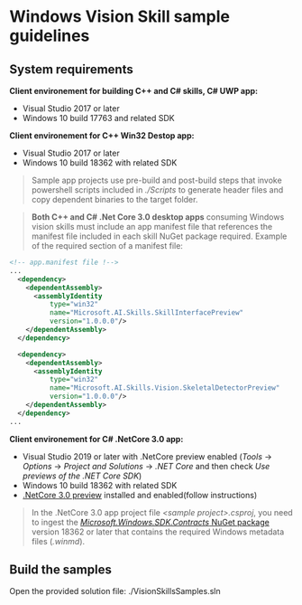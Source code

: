 ﻿# Windows Vision Skill sample guidelines

## System requirements

**Client environement for building C++ and C# skills, C# UWP app:**
- Visual Studio 2017 or later
- Windows 10 build 17763 and related SDK

**Client environement for C++ Win32 Destop app:** 
- Visual Studio 2017 or later
- Windows 10 build 18362 with related SDK
> Sample app projects use pre-build and post-build steps that invoke powershell scripts included in *./Scripts* to generate header files and copy dependent binaries to the target folder.

> **Both C++ and C# .Net Core 3.0 desktop apps** consuming Windows vision skills must include an app manifest file that references the manifest file included in each skill NuGet package required. Example of the required section of a manifest file:
```xml
<!-- app.manifest file !-->
...
  <dependency>
    <dependentAssembly>
      <assemblyIdentity
          type="win32"
          name="Microsoft.AI.Skills.SkillInterfacePreview"
          version="1.0.0.0"/>
    </dependentAssembly>
  </dependency>

  <dependency>
    <dependentAssembly>
      <assemblyIdentity
          type="win32"
          name="Microsoft.AI.Skills.Vision.SkeletalDetectorPreview"
          version="1.0.0.0"/>
    </dependentAssembly>
  </dependency>
...
```

**Client environement for C# .NetCore 3.0 app:** 
- Visual Studio 2019 or later with .NetCore preview enabled (*Tools* → *Options* → *Project and Solutions* → *.NET Core* and then check *Use previews of the .NET Core SDK*)
- Windows 10 build 18362 with related SDK
- [.NetCore 3.0 preview](https://dotnet.microsoft.com/download/dotnet-core/3.0) installed and enabled(follow instructions)

> In the .NetCore 3.0 app project file *\<sample project>.csproj*, you need to ingest the [*Microsoft.Windows.SDK.Contracts* NuGet package](https://www.nuget.org/packages/Microsoft.Windows.SDK.Contracts) version 18362 or later that contains the required Windows metadata files (*.winmd*).

## Build the samples
Open the provided solution file: ./VisionSkillsSamples.sln